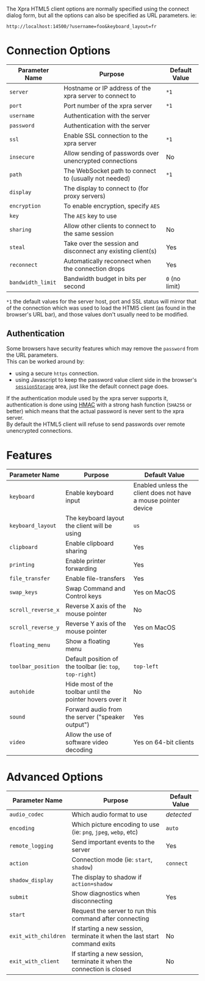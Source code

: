 The Xpra HTML5 client options are normally specified using the connect dialog form,
but all the options can also be specified as URL parameters. ie:
```
http://localhost:14500/?username=foo&keyboard_layout=fr
```


# Connection Options
|Parameter Name|Purpose|Default Value|
|--------------|-------|-------------|
|`server`      |Hostname or IP address of the xpra server to connect to|`*1`|
|`port`        |Port number of the xpra server|`*1`|
|`username`    |Authentication with the server|
|`password`    |Authentication with the server|
|`ssl`         |Enable SSL connection to the xpra server|`*1`|
|`insecure`	   |Allow sending of passwords over unencrypted connections|No|
|`path`        |The WebSocket path to connect to (usually not needed)|`*1`|
|`display`     |The display to connect to (for proxy servers)| |
|`encryption`  |To enable encryption, specify `AES`|
|`key`         |The `AES` key to use|
|`sharing`     |Allow other clients to connect to the same session|No|
|`steal`       |Take over the session and disconnect any existing client(s)|Yes|
|`reconnect`   |Automatically reconnect when the connection drops|Yes|
|`bandwidth_limit` |Bandwidth budget in bits per second|`0` (no limit)|

`*1` the default values for the server host, port and SSL status will mirror that of the connection
which was used to load the HTMl5 client (as found in the browser's URL bar), and those values don't usually need to be modified.

## Authentication
Some browsers have security features which may remove the `password`
from the URL parameters.\
This can be worked around by:
* using a secure `https` connection.
* using Javascript to keep the password value client side in
the browser's [`sessionStorage`](https://developer.mozilla.org/en-US/docs/Web/API/Window/sessionStorage) area,
just like the default connect page does.

If the authentication module used by the xpra server supports it,
authentication is done using [HMAC](https://en.wikipedia.org/wiki/HMAC) with a strong
hash function (`SHA256` or better) which means that the actual password is never sent
to the xpra server.\
By default the HTML5 client will refuse to send passwords over remote unencrypted connections.

# Features
|Parameter Name|Purpose|Default Value|
|--------------|-------|-------------|
|`keyboard`    |Enable keyboard input|Enabled unless the client does not have a mouse pointer device|
|`keyboard_layout`|The keyboard layout the client will be using|`us`|
|`clipboard`   |Enable clipboard sharing|Yes|
|`printing`    |Enable printer forwarding|Yes|
|`file_transfer`|Enable file-transfers|Yes|
|`swap_keys`   |Swap Command and Control keys|Yes on MacOS|
|`scroll_reverse_x` |Reverse X axis of the mouse pointer|No|
|`scroll_reverse_y` |Reverse Y axis of the mouse pointer|Yes on MacOS|
|`floating_menu` |Show a floating menu|Yes|
|`toolbar_position` |Default position of the toolbar (ie: `top`, `top-right`)|`top-left`|
|`autohide`    |Hide most of the toolbar until the pointer hovers over it|No|
|`sound`       |Forward audio from the server ("speaker output")|Yes|
|`video`       |Allow the use of software video decoding|Yes on 64-bit clients|

# Advanced Options
|Parameter Name|Purpose|Default Value|
|--------------|-------|-------------|
|`audio_codec` |Which audio format to use|_detected_|
|`encoding`    |Which picture encoding to use (ie: `png`, `jpeg`, `webp`, etc)|`auto`|
|`remote_logging`|Send important events to the server|Yes|
|`action`      |Connection mode (ie: `start`, `shadow`)|`connect`|
|`shadow_display`|The display to shadow if `action=shadow`|
|`submit`      |Show diagnostics when disconnecting|Yes|
|`start`       |Request the server to run this command after connecting|
|`exit_with_children` |If starting a new session, terminate it when the last start command exits|No|
|`exit_with_client`|If starting a new session, terminate it when the connection is closed|No|
